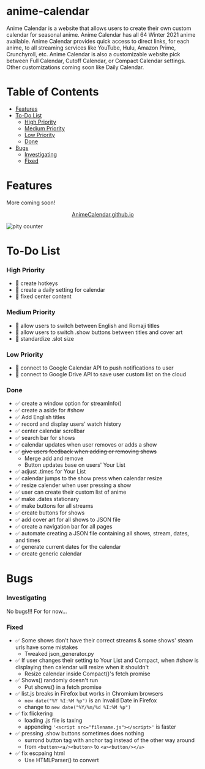 # anime-calendar
Anime Calendar is a website that allows users to create their own custom calendar for seasonal anime. Anime Calendar has all 64 Winter 2021 anime available. Anime Calendar provides quick access to direct links, for each anime, to all streaming services like YouTube, Hulu, Amazon Prime, Crunchyroll, etc. Anime Calendar is also a customizable website pick between Full Calendar, Cutoff Calendar, or Compact Calendar settings. Other customizations coming soon like Daily Calendar.

# Table of Contents
* [Features](#features)
* [To-Do List](#to-do-list)
    * [High Priority](#high-priority)
    * [Medium Priority](#medium-priority)
    * [Low Priority](#low-priority)
    * [Done](#done)
* [Bugs](#bugs)
    * [Investigating](#investigating)
    * [Fixed](#fixed)

# Features
More coming soon!
<p align="center">
    <a href="https://animecalendar.github.io/">AnimeCalendar.github.io</a>
</p>

![pity counter](https://i.imgur.com/Q6auM0V.png)

# To-Do List

### High Priority

* :black_square_button: create hotkeys
* :black_square_button: create a daily setting for calendar
* :black_square_button: fixed center content

### Medium Priority

* :black_square_button: allow users to switch between English and Romaji titles
* :black_square_button: allow users to switch .show buttons between titles and cover art
* :black_square_button: standardize .slot size

### Low Priority

* :black_square_button: connect to Google Calendar API to push notifications to user
* :black_square_button: connect to Google Drive API to save user custom list on the cloud

### Done

* :white_check_mark: create a window option for streamInfo()
* :white_check_mark: create a aside for \#show
* :white_check_mark: Add English titles
* :white_check_mark: record and display users\' watch history
* :white_check_mark: center calendar scrollbar
* :white_check_mark: search bar for shows
* :white_check_mark: calendar updates when user removes or adds a show
* :white_check_mark: ~~give users feedback when adding or removing shows~~
    * Merge add and remove
    * Button updates base on users\' Your List
* :white_check_mark: adjust .times for Your List
* :white_check_mark: calendar jumps to the show press when calendar resize
* :white_check_mark: resize calender when user pressing a show
* :white_check_mark: user can create their custom list of anime
* :white_check_mark: make .dates stationary
* :white_check_mark: make buttons for all streams
* :white_check_mark: create buttons for shows
* :white_check_mark: add cover art for all shows to JSON file
* :white_check_mark: create a navigation bar for all pages
* :white_check_mark: automate creating a JSON file containing all shows, stream, dates, and times
* :white_check_mark: generate current dates for the calendar
* :white_check_mark: create generic calendar

# Bugs

### Investigating

No bugs!!! For for now...

### Fixed

* :white_check_mark: Some shows don\'t have their correct streams & some shows\' steam urls have some mistakes
    * Tweaked json_generator.py
* :white_check_mark: If user changes their setting to Your List and Compact, when \#show is displaying then calendar will resize when it shouldn\'t
    * Resize calendar inside Compact()\'s fetch promise
* :white_check_mark: Shows() randomly doesn\'t run
    * Put shows() in a fetch promise
* :white_check_mark: list.js breaks in Firefox but works in Chromium browsers
    * ```new date("%Y %I:%M %p")``` is an Invalid Date in Firefox
    * change to ```new date("%Y/%m/%d %I:%M %p")```
* :white_check_mark: fix flickering
    * loading .js file is taxing
    * appending ```'<script src="filename.js"></script>'``` is faster
* :white_check_mark: pressing .show buttons sometimes does nothing
    * surrond button tag with anchor tag instead of the other way around
    * from ```<button><a/><button>``` to ```<a><button/></a>```
* :white_check_mark: fix escpaing html
    * Use HTMLParser() to convert
